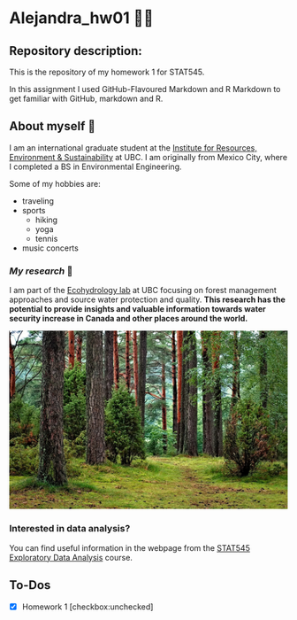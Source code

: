 # **Alejandra_hw01** :woman_technologist:

## Repository description:

This is the repository of my homework 1 for STAT545.

In this assignment I used GitHub-Flavoured Markdown and R Markdown to get familiar with GitHub, markdown and R.

## About myself :raising_hand:
I am an international graduate student at the [Institute for Resources, Environment & Sustainability](http://ires.ubc.ca) at UBC. I am originally from Mexico City, where I completed a BS in Environmental Engineering. 

Some of my hobbies are:
* traveling
* sports
  + hiking 
  + yoga
  + tennis
* music concerts

### *My research* :evergreen_tree:
I am part of the [Ecohydrology lab](http://ecohydro.ires.ubc.ca) at UBC focusing on forest management approaches and source water protection and quality.
**This research has the potential to provide insights and valuable information towards water security increase in Canada and other places around the world.**

![](/images/forest_01.jpg)

### Interested in data analysis?
You can find useful information in the webpage from the [STAT545 Exploratory Data Analysis](http://stat545.com) course.

## To-Dos

- [x] Homework 1
[checkbox:unchecked]


